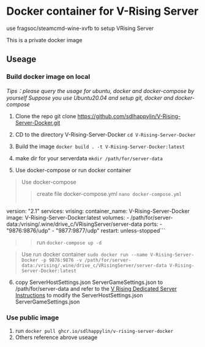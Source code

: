 # Docker container for V-Rising Server
use fragsoc/steamcmd-wine-xvfb to setup VRising Server

This is a private docker image 

## Useage

### Build docker image on local

*Tips：please query the usage for ubuntu, docker and docker-compose by yourself*
*Suppose you use Ubuntu20.04 and setup git, docker and docker-compose*

1. Clone the repo git clone https://github.com/sdlhappylin/V-Rising-Server-Docker.git
 
2. CD to the directory V-Rising-Server-Docker `cd V-Rising-Server-Docker`
 
3. Build the image `docker build . -t V-Rising-Server-Docker:latest`
 
4. make dir for your serverdata `mkdir /path/for/server-data`
 
5. Use docker-compose or run docker container 
> Use docker-compose
>> create file docker-compose.yml `nano docker-compose.yml`
>> ```
version: "2.1"
services: 
  vrising: 
    container_name: V-Rising-Server-Docker
    image: V-Rising-Server-Docker:latest
    volumes: 
      - /path/for/server-data:/vrising/.wine/drive_c/VRisingServer/server-data
    ports: 
      - "9876:9876/udp"
      - "9877:9877/udp"
    restart: unless-stopped```

>> run `docker-compose up -d`

>Use run docker container `sudo docker run --name V-Rising-Server-Docker -p 9876:9876 -v /path/for/server-data:/vrising/.wine/drive_c/VRisingServer/server-data V-Rising-Server-Docker:latest`


6. copy ServerHostSettings.json ServerGameSettings.json to /path/for/server-data and refer to the [V Rising Dedicated Server Instructions](https://github.com/StunlockStudios/vrising-dedicated-server-instructions)  to modify the ServerHostSettings.json ServerGameSettings.json 

### Use public image

1. run `docker pull ghcr.io/sdlhappylin/v-rising-server-docker`
2. Others reference abrove useage
